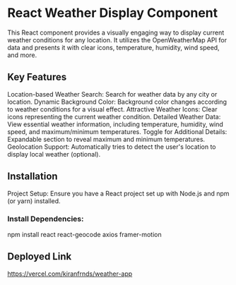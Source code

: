 # React Weather Display Component

This React component provides a visually engaging way to display current weather conditions for any location. It utilizes the OpenWeatherMap API for data and presents it with clear icons, temperature, humidity, wind speed, and more.

## Key Features
Location-based Weather Search: Search for weather data by any city or location.
Dynamic Background Color: Background color changes according to weather conditions for a visual effect.
Attractive Weather Icons: Clear icons representing the current weather condition.
Detailed Weather Data: View essential weather information, including temperature, humidity, wind speed, and maximum/minimum temperatures.
Toggle for Additional Details: Expandable section to reveal maximum and minimum temperatures.
Geolocation Support: Automatically tries to detect the user's location to display local weather (optional).

## Installation
Project Setup: Ensure you have a React project set up with Node.js and npm (or yarn) installed.

### Install Dependencies:
npm install react react-geocode axios framer-motion 

## Deployed Link
https://vercel.com/kiranfrnds/weather-app
